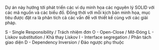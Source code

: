 Dự án này hướng tới phát triển các ví dụ minh họa các nguyên lý SOLID với các mã nguồn và các biểu đồ. Đồng thời với mỗi kịch bản minh họa, mục tiêu được đặt ra là phân tích cả các vấn đề với thiết kế cùng với các giải pháp.

S - Single Responsibility / Trách nhiệm đơn
O - Open-Close / Mở-Đóng
L - Liskov substitution / Khả thay Liskov
I - Interface segregation / Phân tách giao diện
D - Dependency Inversion / Đảo ngược phụ thuộc